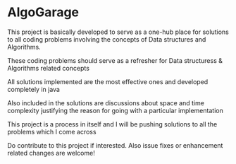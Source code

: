 # AlgoGarage

This project is basically developed to serve as a one-hub place for solutions to all coding problems involving the concepts of Data structures and Algorithms.

These coding problems should serve as a refresher for Data structuress & Algorithms related concepts 

All solutions implemented are the most effective ones and developed completely in java

Also included in the solutions are discussions about space and time complexity justifying the reason for going with a particular implementation

This project is a process in itself and I will be pushing solutions to all the problems which I come across

Do contribute to this project if interested. Also issue fixes or enhancement related changes are welcome! 
